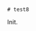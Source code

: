                                                                                                                                                                                                                                                                                                                                    # test8

Init.
